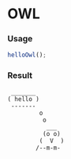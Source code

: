 
OWL
===

### Usage

```js
helloOwl();
```

### Result

```
 _______
( hello )
 -------
         o
          o
           ___
          (o o)
         (  V  )
        /--m-m-
```
    